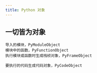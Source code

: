 ```yaml
---
title: Python 对象
---
```


## 一切皆为对象

    导入的模块，PyModuleObject
    模块中的函数，PyFunctionObject
    执行模块或函数时生成栈桢对象，PyFrameObject
    
    要执行的代码生成代码对象，PyCodeObject
